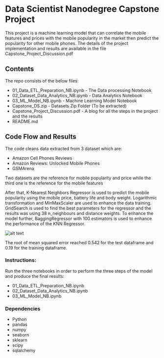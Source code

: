 # Data Scientist Nanodegree Capstone Project
This project is a machine learning model that can correlate the mobile features and prices with the mobile popularity in the market then predict the popularity for other mobile phones. The details of the project implementation and results are available in the file Capstone_Project_Discussion.pdf

## Contents

The repo consists of the below files:

* 01_Data_ETL_Preparation_NB.ipynb - The Data processing Notebook
* 02_Dataset_Data_Analytics_NB.ipynb - Data Analytics Notebook
* 03_ML_Model_NB.ipynb - Machine Learning Model Notebook
* Capstone_DS.zip - Datasets Zip Folder (To be extracted)
* Capstone_Project_Discussion.pdf - A blog for all the steps in the project and the results
* README.md

## Code Flow and Results

The code cleans data extracted from 3 dataset which are:
- Amazon Cell Phones Reviews
- Amazon Reviews: Unlocked Mobile Phones 
- GSMArena

Two datasets are the reference for mobile popularity and price while the third one is the reference for the mobile features

After that, K-Nearest Neighbors Regressor is used to predict the mobile popularity using the mobile price, battery life and body weight. Logarithmic transformation and MinMaxScaler are used to enhance the data training. GridSearch is used to find the best parameters for the regressor and the results was using 38 n_neighbours and distance weights. To enhance the model further, BaggingRegressor with 100 estimators is used to enhance the performance of the KNN Regressor.

![alt text](https://github.com/fatma-hassanein/Disaster_Management_Project/blob/main/results.png?raw=true)

The root of mean squared error reached 0.542 for the test dataframe and 0.19 for the training dataframe.

### Instructions:
Run the three notebooks in order to perform the three steps of the model and produce the final results:

- 01_Data_ETL_Preparation_NB.ipynb
- 02_Dataset_Data_Analytics_NB.ipynb
- 03_ML_Model_NB.ipynb

### Dependencies

* Python
* pandas
* numpy
* seaborn
* sklearn
* scipy
* sqlalchemy
